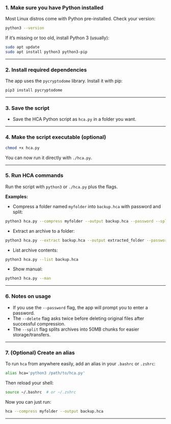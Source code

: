 
### 1. **Make sure you have Python installed**  
  
Most Linux distros come with Python pre-installed. Check your version:  
  
```bash  
python3 --version  
```  
  
If it’s missing or too old, install Python 3 (usually):  
  
```bash  
sudo apt update  
sudo apt install python3 python3-pip  
```  
  
---  
  
### 2. **Install required dependencies**  
  
The app uses the `pycryptodome` library. Install it with pip:  
  
```bash  
pip3 install pycryptodome  
```  
  
---  
  
### 3. **Save the script**  
  
* Save the HCA Python script as `hca.py` in a folder you want.  
  
---  
  
### 4. **Make the script executable (optional)**  
  
```bash  
chmod +x hca.py  
```  
  
You can now run it directly with `./hca.py`.  
  
---  
  
### 5. **Run HCA commands**  
  
Run the script with `python3` or `./hca.py` plus the flags.  
  
**Examples:**  
  
* Compress a folder named `myfolder` into `backup.hca` with password and split:  
  
```bash  
python3 hca.py --compress myfolder --output backup.hca --password --split --delete  
```  
  
* Extract an archive to a folder:  
  
```bash  
python3 hca.py --extract backup.hca --output extracted_folder --password  
```  
  
* List archive contents:  
  
```bash  
python3 hca.py --list backup.hca  
```  
  
* Show manual:  
  
```bash  
python3 hca.py --man  
```  
  
---  
  
### 6. **Notes on usage**  
  
* If you use the `--password` flag, the app will prompt you to enter a password.  
* The `--delete` flag asks twice before deleting original files after successful compression.  
* The `--split` flag splits archives into 50MB chunks for easier storage/transfers.  
  
---  
    
### 7. **(Optional) Create an alias**  
  
To run `hca` from anywhere easily, add an alias in your `.bashrc` or `.zshrc`:  
  
```bash  
alias hca='python3 /path/to/hca.py'  
```  
  
Then reload your shell:  
  
```bash  
source ~/.bashrc  # or ~/.zshrc  
```  
  
Now you can just run:  
  
```bash  
hca --compress myfolder --output backup.hca   
```  
  
---  
